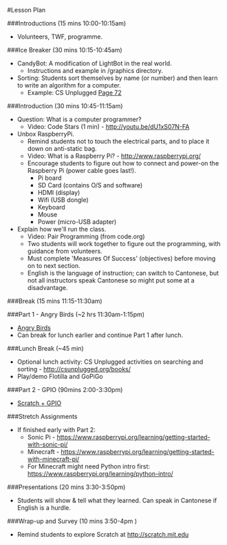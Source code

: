 #Lesson Plan

###Introductions (15 mins 10:00-10:15am)
* Volunteers, TWF, programme.

###Ice Breaker (30 mins 10:15-10:45am)
* CandyBot: A modification of LightBot in the real world.
	* Instructions and example in /graphics directory.
* Sorting: Students sort themselves by name (or number) and then learn to write an algorithm for a computer.
	* Example: CS Unplugged [Page 72](http://csunplugged.org/wp-content/uploads/2015/03/CSUnplugged_OS_2015_v3.1.pdf)

###Introduction (30 mins  10:45-11:15am)
* Question: What is a computer programmer?
	*  Video: Code Stars (1 min) - http://youtu.be/dU1xS07N-FA
* Unbox RaspberryPi.
	* Remind students not to touch the electrical parts, and to place it down on anti-static bag.
	* Video: What is a Raspberry Pi? - http://www.raspberrypi.org/
	* Encourage students to figure out how to connect and power-on the Raspberry Pi (power cable goes last!).
		* Pi board
		* SD Card (contains O/S and software)
		* HDMI (display)
		* Wifi (USB dongle)
		* Keyboard
		* Mouse
		* Power (micro-USB adapter)
* Explain how we'll run the class.
	* Video:  Pair Programming (from code.org)
	* Two students will work together to figure out the programming, with guidance from volunteers.
	* Must complete 'Measures Of Success' (objectives) before moving on to next section. 
	* English is the language of instruction; can switch to Cantonese, but not all instructors speak Cantonese so might put some at a disadvantage.

###Break (15 mins 11:15-11:30am)

###Part 1 - Angry Birds (~2 hrs  11:30am-1:15pm)
* [Angry Birds](LESSON_PLAN_ANGRY_BIRDS.md)
* Can break for lunch earlier and continue Part 1 after lunch.

###Lunch Break (~45 min)
* Optional lunch activity: CS Unplugged activities on searching and sorting - http://csunplugged.org/books/
* Play/demo Flotilla and GoPiGo

###Part 2 - GPIO (90mins  2:00-3:30pm)
* [Scratch + GPIO](LESSON_PLAN_GPIO.md)

###Stretch Assignments
* If finished early with Part 2:
	* Sonic Pi - https://www.raspberrypi.org/learning/getting-started-with-sonic-pi/
	* Minecraft - https://www.raspberrypi.org/learning/getting-started-with-minecraft-pi/
	* For Minecraft might need Python intro first: https://www.raspberrypi.org/learning/python-intro/

###Presentations (20 mins  3:30-3:50pm)
* Students will show & tell what they learned. Can speak in Cantonese if English is a hurdle.

###Wrap-up and Survey (10 mins 3:50-4pm )
* Remind students to explore Scratch at http://scratch.mit.edu




